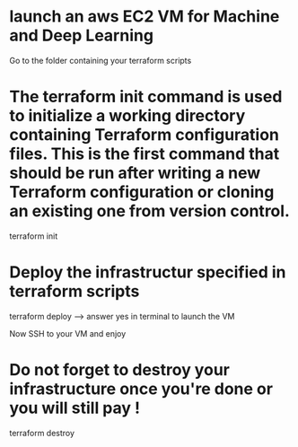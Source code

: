 # launch an aws EC2 VM for Machine and Deep Learning
Go to the folder containing your terraform scripts

# The terraform init command is used to initialize a working directory containing Terraform configuration files. This is the first command that should be run after writing a new Terraform configuration or cloning an existing one from version control.
terraform init

# Deploy the infrastructur specified in terraform scripts
terraform deploy 
—> answer yes in terminal to launch the VM

Now SSH to your VM and enjoy

# Do not forget to destroy your infrastructure once you're done or you will still pay !
terraform destroy

